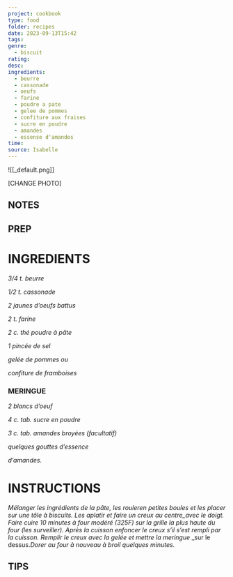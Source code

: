 ```yaml
---
project: cookbook
type: food
folder: recipes
date: 2023-09-13T15:42
tags: 
genre:
  - biscuit
rating: 
desc: 
ingredients:
  - beurre
  - cassonade
  - oeufs
  - farine
  - poudre a pate
  - gelee de pommes
  - confiture aux fraises
  - sucre en poudre
  - amandes
  - essense d'amandes
time: 
source: Isabelle
---
```


![[_default.png]]

[CHANGE PHOTO]


## NOTES




## PREP


# INGREDIENTS

_3/4 t. beurre_

_1/2 t. cassonade_

_2 jaunes d’oeufs battus_

_2 t. farine_

_2 c. thé poudre à pâte_

_1 pincée de sel_

_gelée de pommes ou_

_confiture de framboises_

### MERINGUE

_2 blancs d’oeuf_

_4 c. tab. sucre en poudre_

_3 c. tab. amandes broyées (facultatif)_

_quelques gouttes d’essence_

_d’amandes._



# INSTRUCTIONS

_Mélanger les ingrédients de la pâte, les_
_rouleren petites boules et les placer sur une_
_tôle à biscuits. Les aplatir et faire un creux au_
_centre_avec le doigt. Faire cuire 10 minutes à_
_four modéré (325F) sur la grille la plus haute_
_du four (les surveiller). Après la cuisson enfoncer_
_le creux s’il s’est rempli par la cuisson. Remplir_
_le creux avec la gelée et mettre la meringue_
_sur le dessus._Dorer au four à nouveau à broil_
_quelques minutes._



## TIPS



